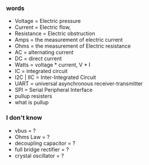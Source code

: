 ### words

- Voltage = Electric pressure
- Current = Electric flow, 
- Resistance = Electric obstruction
- Amps = the measurement of electric current
- Ohms = the measurement of Electric resistance
- AC = alternating current
- DC = direct current
- Watts = voltage * current, V * I
- IC = integrated circuit
- I2C | IIC = Inter-Integrated Circuit  
- UART = universal asynchronous receiver-transmitter
- SPI = Serial Peripheral Interface
- pullup resisters
- what is pullup

### I don't know
- vbus = ?
- Ohms Law = ?
- decoupling capacitor = ?
- full bridge rectifier = ?
- crystal oscillator = ?
